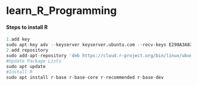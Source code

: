 # learn_R_Programming<br/>

#### Steps to install R
```R
1.add key
sudo apt-key adv --keyserver keyserver.ubuntu.com --recv-keys E298A3A825C0D65DFD57CBB651716619E084DAB9
2.add repository
sudo add-apt-repository 'deb https://cloud.r-project.org/bin/linux/ubuntu bionic-cran40/'
#Update Package Lists
sudo apt update
#Install R
sudo apt install r-base r-base-core r-recommended r-base-dev
```
